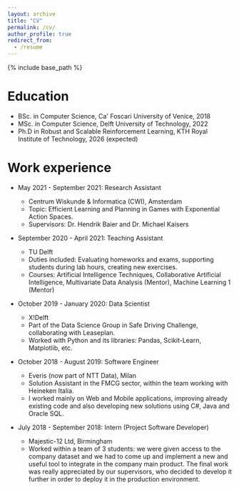 ```yaml
---
layout: archive
title: "CV"
permalink: /cv/
author_profile: true
redirect_from:
  - /resume
---
```


{% include base_path %}

Education
======
* BSc. in Computer Science, Ca' Foscari University of Venice, 2018
* MSc. in Computer Science, Delft University of Technology, 2022
* Ph.D in Robust and Scalable Reinforcement Learning, KTH Royal Institute of Technology, 2026 (expected)

Work experience
======
* May 2021 - September 2021: Research Assistant
  * Centrum Wiskunde & Informatica (CWI), Amsterdam
  * Topic: Efficient Learning and Planning in Games with Exponential Action Spaces.
  * Supervisors: Dr. Hendrik Baier and Dr. Michael Kaisers
  
* September 2020 - April 2021: Teaching Assistant
  * TU Delft
  * Duties included: Evaluating homeworks and exams, supporting students during lab hours, creating new exercises.
  * Courses: Artificial Intelligence Techniques, Collaborative Artificial Intelligence, Multivariate Data Analysis (Mentor), Machine Learning 1 (Mentor)

* October 2019 - January 2020: Data Scientist
  * X!Delft
  * Part of the Data Science Group in Safe Driving Challenge, collaborating with Leaseplan.
  * Worked with Python and its libraries: Pandas, Scikit-Learn, Matplotlib, etc.

* October 2018 - August 2019: Software Engineer
  * Everis (now part of NTT Data), Milan
  * Solution Assistant in the FMCG sector, within the team working with Heineken Italia.
  * I worked mainly on Web and Mobile applications, improving already existing code and also developing new solutions using C#, Java and Oracle SQL.

* July 2018 - September 2018: Intern (Project Software Developer)
  * Majestic-12 Ltd, Birmingham
  * Worked within a team of 3 students: we were given access to the company dataset and we had to come up and implement a new and useful tool to integrate in the company main product. The final work was really appreciated by our supervisors, who decided to develop it further in order to deploy it in the production environment.

<!--Publications
======
  <ul>{% for post in site.publications %}
    {% include archive-single-cv.html %}
  {% endfor %}</ul>
  
Talks
======
  <ul>{% for post in site.talks %}
    {% include archive-single-talk-cv.html %}
  {% endfor %}</ul>
  
Teaching
======
  <ul>{% for post in site.teaching %}
    {% include archive-single-cv.html %}
  {% endfor %}</ul>
  
Service and leadership
======
* Currently signed in to 43 different slack teams-->
